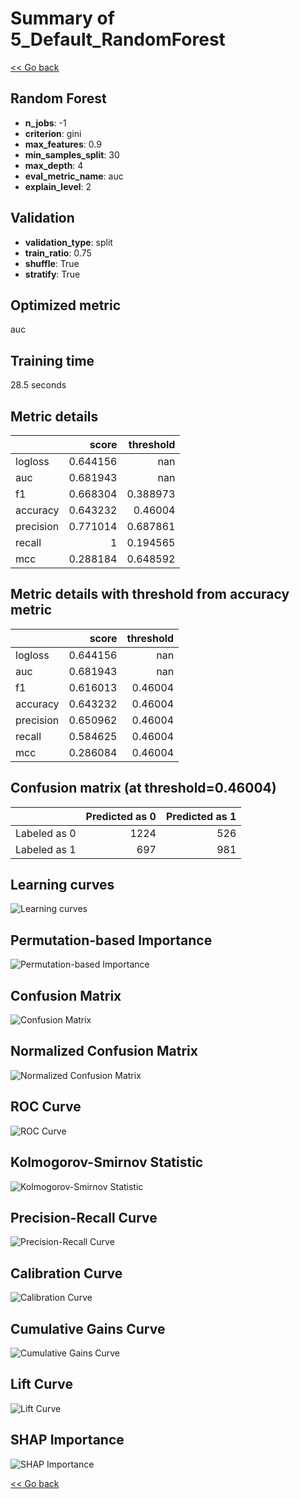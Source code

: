 # Summary of 5_Default_RandomForest

[<< Go back](../README.md)

## Random Forest

- **n_jobs**: -1
- **criterion**: gini
- **max_features**: 0.9
- **min_samples_split**: 30
- **max_depth**: 4
- **eval_metric_name**: auc
- **explain_level**: 2

## Validation

- **validation_type**: split
- **train_ratio**: 0.75
- **shuffle**: True
- **stratify**: True

## Optimized metric

auc

## Training time

28.5 seconds

## Metric details

|           |    score |   threshold |
|:----------|---------:|------------:|
| logloss   | 0.644156 |  nan        |
| auc       | 0.681943 |  nan        |
| f1        | 0.668304 |    0.388973 |
| accuracy  | 0.643232 |    0.46004  |
| precision | 0.771014 |    0.687861 |
| recall    | 1        |    0.194565 |
| mcc       | 0.288184 |    0.648592 |

## Metric details with threshold from accuracy metric

|           |    score |   threshold |
|:----------|---------:|------------:|
| logloss   | 0.644156 |   nan       |
| auc       | 0.681943 |   nan       |
| f1        | 0.616013 |     0.46004 |
| accuracy  | 0.643232 |     0.46004 |
| precision | 0.650962 |     0.46004 |
| recall    | 0.584625 |     0.46004 |
| mcc       | 0.286084 |     0.46004 |

## Confusion matrix (at threshold=0.46004)

|              |   Predicted as 0 |   Predicted as 1 |
|:-------------|-----------------:|-----------------:|
| Labeled as 0 |             1224 |              526 |
| Labeled as 1 |              697 |              981 |

## Learning curves

![Learning curves](learning_curves.png)

## Permutation-based Importance

![Permutation-based Importance](permutation_importance.png)

## Confusion Matrix

![Confusion Matrix](confusion_matrix.png)

## Normalized Confusion Matrix

![Normalized Confusion Matrix](confusion_matrix_normalized.png)

## ROC Curve

![ROC Curve](roc_curve.png)

## Kolmogorov-Smirnov Statistic

![Kolmogorov-Smirnov Statistic](ks_statistic.png)

## Precision-Recall Curve

![Precision-Recall Curve](precision_recall_curve.png)

## Calibration Curve

![Calibration Curve](calibration_curve_curve.png)

## Cumulative Gains Curve

![Cumulative Gains Curve](cumulative_gains_curve.png)

## Lift Curve

![Lift Curve](lift_curve.png)

## SHAP Importance

![SHAP Importance](shap_importance.png)

[<< Go back](../README.md)
